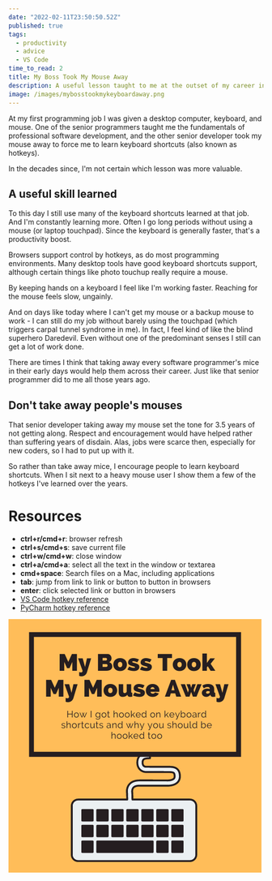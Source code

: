 ```yaml
---
date: "2022-02-11T23:50:50.52Z"
published: true
tags:
  - productivity
  - advice
  - VS Code
time_to_read: 2
title: My Boss Took My Mouse Away
description: A useful lesson taught to me at the outset of my career in an unnecessarily abusive way
image: /images/mybosstookmykeyboardaway.png
---
```


At my first programming job I was given a desktop computer, keyboard, and mouse. One of the senior programmers taught me the fundamentals of professional software development, and the other senior developer took my mouse away to force me to learn keyboard shortcuts (also known as hotkeys).

In the decades since, I'm not certain which lesson was more valuable.

## A useful skill learned

To this day I still use many of the keyboard shortcuts learned at that job. And I'm constantly learning more. Often I go long periods without using a mouse (or laptop touchpad). Since the keyboard is generally faster, that's a productivity boost.

Browsers support control by hotkeys, as do most programming environments. Many desktop tools have good keyboard shortcuts support, although certain things like photo touchup really require a mouse.

By keeping hands on a keyboard I feel like I'm working faster. Reaching for the mouse feels slow, ungainly.

And on days like today where I can't get my mouse or a backup mouse to work - I can still do my job without barely using the touchpad (which triggers carpal tunnel syndrome in me). In fact, I feel kind of like the blind superhero Daredevil. Even without one of the predominant senses I still can get a lot of work done.

There are times I think that taking away every software programmer's mice in their early days would help them across their career. Just like that senior programmer did to me all those years ago.

## Don't take away people's mouses

That senior developer taking away my mouse set the tone for 3.5 years of not getting along. Respect and encouragement would have helped rather than suffering years of disdain. Alas, jobs were scarce then, especially for new coders, so I had to put up with it.

So rather than take away mice, I encourage people to learn keyboard shortcuts. When I sit next to a heavy mouse user I show them a few of the hotkeys I've learned over the years.

# Resources

- **ctrl+r/cmd+r**: browser refresh
- **ctrl+s/cmd+s**: save current file
- **ctrl+w/cmd+w**: close window
- **ctrl+a/cmd+a**: select all the text in the window or textarea
- **cmd+space**: Search files on a Mac, including applications
- **tab**: jump from link to link or button to button in browsers
- **enter**: click selected link or button in browsers
- [VS Code hotkey reference](https://code.visualstudio.com/docs/getstarted/keybindings#_keyboard-shortcuts-reference)
- [PyCharm hotkey reference](https://www.jetbrains.com/help/pycharm/mastering-keyboard-shortcuts.html)

![](/public/images/mybosstookmykeyboardaway.png)
